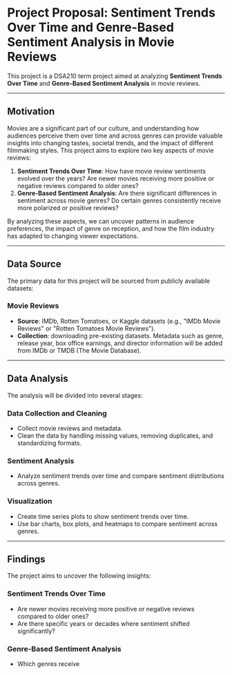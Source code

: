 # Project Proposal: Sentiment Trends Over Time and Genre-Based Sentiment Analysis in Movie Reviews

This project is a DSA210 term project aimed at analyzing **Sentiment Trends Over Time** and **Genre-Based Sentiment Analysis** in movie reviews.

---

## Motivation
Movies are a significant part of our culture, and understanding how audiences perceive them over time and across genres can provide valuable insights into changing tastes, societal trends, and the impact of different filmmaking styles. This project aims to explore two key aspects of movie reviews:

1. **Sentiment Trends Over Time**: How have movie review sentiments evolved over the years? Are newer movies receiving more positive or negative reviews compared to older ones?
2. **Genre-Based Sentiment Analysis**: Are there significant differences in sentiment across movie genres? Do certain genres consistently receive more polarized or positive reviews?

By analyzing these aspects, we can uncover patterns in audience preferences, the impact of genre on reception, and how the film industry has adapted to changing viewer expectations.

---

## Data Source
The primary data for this project will be sourced from publicly available datasets:

### Movie Reviews
- **Source**: IMDb, Rotten Tomatoes, or Kaggle datasets (e.g., "IMDb Movie Reviews" or "Rotten Tomatoes Movie Reviews").
- **Collection**: downloading pre-existing datasets. Metadata such as genre, release year, box office earnings, and director information will be added from IMDb or TMDB (The Movie Database).

---

## Data Analysis
The analysis will be divided into several stages:

### Data Collection and Cleaning
- Collect movie reviews and metadata.
- Clean the data by handling missing values, removing duplicates, and standardizing formats.

### Sentiment Analysis
- Analyze sentiment trends over time and compare sentiment distributions across genres.

### Visualization
- Create time series plots to show sentiment trends over time.
- Use bar charts, box plots, and heatmaps to compare sentiment across genres.

---

## Findings
The project aims to uncover the following insights:

### Sentiment Trends Over Time
- Are newer movies receiving more positive or negative reviews compared to older ones?
- Are there specific years or decades where sentiment shifted significantly?

### Genre-Based Sentiment Analysis
- Which genres receive
